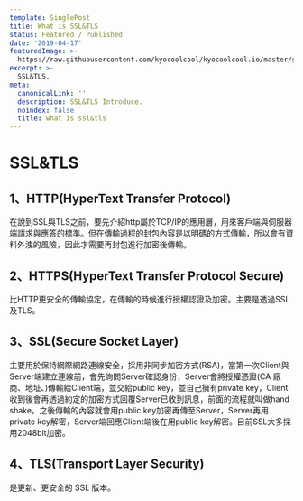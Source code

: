 ```yaml
---
template: SinglePost
title: What is SSL&TLS
status: Featured / Published
date: '2019-04-17'
featuredImage: >-
  https://raw.githubusercontent.com/kyocoolcool/kyocoolcool.io/master/static/images/logo/computerscience.png
excerpt: >-
  SSL&TLS.
meta:
  canonicalLink: ''
  description: SSL&TLS Introduce.
  noindex: false
  title: what is ssl&tls
---
```


# SSL&TLS

## 1、HTTP(HyperText Transfer Protocol)

在說到SSL與TLS之前，要先介紹http屬於TCP/IP的應用層，用來客戶端與伺服器端請求與應答的標準。但在傳輸過程的封包內容是以明碼的方式傳輸，所以會有資料外洩的風險，因此才需要再封包進行加密後傳輸。

## 2、HTTPS(HyperText Transfer Protocol Secure)

比HTTP更安全的傳輸協定，在傳輸的時候進行授權認證及加密。主要是透過SSL及TLS。

## 3、SSL(Secure Socket Layer)

主要用於保持網際網路連線安全，採用非同步加密方式(RSA)，當第一次Client與Server端建立連線前，會先詢問Server確認身份，Server會將授權憑證(CA 廠商、地址、)傳輸給Client端，並交給public key，並自己擁有private key，Client收到後會再透過約定的加密方式回覆Server已收到訊息，前面的流程就叫做hand shake，之後傳輸的內容就會用public key加密再傳至Server，Server再用private key解密，Server端回應Client端後在用public key解密。目前SSL大多採用2048bit加密。


## 4、TLS(Transport Layer Security)

是更新、更安全的 SSL 版本。
